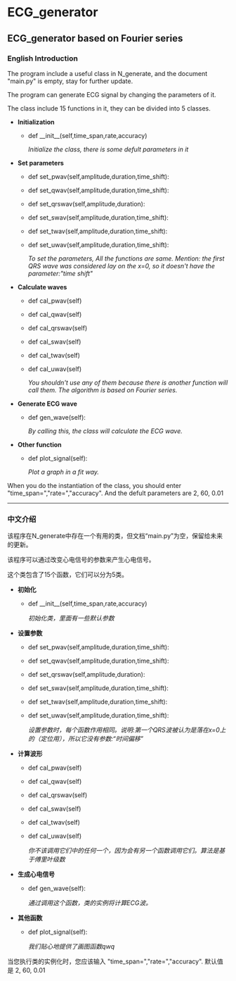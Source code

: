 # ECG_generator
## ECG_generator based on Fourier series
### English Introduction

The program include a useful class in N_generate, and the document "main.py" is empty, stay for further update.

The program can generate ECG signal by changing the parameters of it.

The class include 15 functions in it, they can be divided into 5 classes.

- **Initialization**
  - def \_\_init__(self,time_span,rate,accuracy)
  
    *Initialize the class, there is some defult parameters in it*
- **Set parameters**
  - def set_pwav(self,amplitude,duration,time_shift):
  - def set_qwav(self,amplitude,duration,time_shift):
  - def set_qrswav(self,amplitude,duration):
  - def set_swav(self,amplitude,duration,time_shift):
  - def set_twav(self,amplitude,duration,time_shift):
  - def set_uwav(self,amplitude,duration,time_shift):

    *To set the parameters, All the functions are same. Mention: the first QRS wave was considered lay on the x=0, so it doesn't have the parameter:"time shift"*
- **Calculate waves**
  - def cal_pwav(self)
  - def cal_qwav(self)
  - def cal_qrswav(self)
  - def cal_swav(self)
  - def cal_twav(self)
  - def cal_uwav(self)

    *You shouldn't use any of them because there is another function will call them. The algorithm is based on Fourier series.*
- **Generate ECG wave**
  - def gen_wave(self):

    *By calling this, the class will calculate the ECG wave.*
- **Other function**
  - def plot_signal(self):
    
    *Plot a graph in a fit way.*

When you do the instantiation of the class, you should enter "time_span=","rate=","accuracy". And the defult parameters are 2, 60, 0.01

---
### 中文介绍

该程序在N_generate中存在一个有用的类，但文档“main.py”为空，保留给未来的更新。

该程序可以通过改变心电信号的参数来产生心电信号。

这个类包含了15个函数，它们可以分为5类。
- **初始化**
  - def \_\_init__(self,time_span,rate,accuracy)
  
    *初始化类，里面有一些默认参数*
- **设置参数**
  - def set_pwav(self,amplitude,duration,time_shift):
  - def set_qwav(self,amplitude,duration,time_shift):
  - def set_qrswav(self,amplitude,duration):
  - def set_swav(self,amplitude,duration,time_shift):
  - def set_twav(self,amplitude,duration,time_shift):
  - def set_uwav(self,amplitude,duration,time_shift):

    *设置参数时，每个函数作用相同。说明:第一个QRS波被认为是落在x=0上的（定位用），所以它没有参数:“时间偏移”*
- **计算波形**
  - def cal_pwav(self)
  - def cal_qwav(self)
  - def cal_qrswav(self)
  - def cal_swav(self)
  - def cal_twav(self)
  - def cal_uwav(self)

    *你不该调用它们中的任何一个，因为会有另一个函数调用它们。算法是基于傅里叶级数*
- **生成心电信号**
  - def gen_wave(self):

    *通过调用这个函数，类的实例将计算ECG波。*
- **其他函数**
  - def plot_signal(self):
    
    *我们贴心地提供了画图函数qwq*

当您执行类的实例化时，您应该输入 "time_span=","rate=","accuracy". 默认值是 2, 60, 0.01
